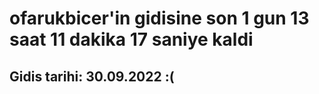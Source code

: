 # ofarukbicer'in gidisine son 1 gun 13 saat 11 dakika 17 saniye kaldi

## Gidis tarihi: 30.09.2022 :(